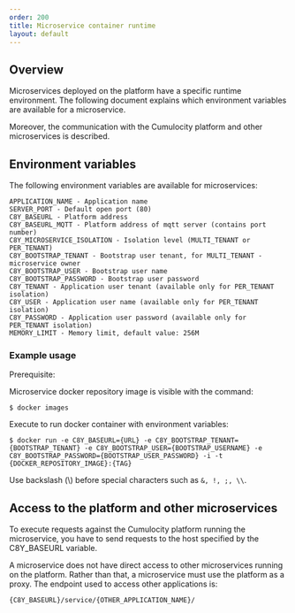 ```yaml
---
order: 200
title: Microservice container runtime
layout: default
---
```


## Overview

Microservices deployed on the platform have a specific runtime environment. The following document explains which environment variables are available for a microservice. 

Moreover, the communication with the Cumulocity platform and other microservices is described. 

## Environment variables

The following environment variables are available for microservices:

    APPLICATION_NAME - Application name
    SERVER_PORT - Default open port (80)
    C8Y_BASEURL - Platform address
    C8Y_BASEURL_MQTT - Platform address of mqtt server (contains port number)
    C8Y_MICROSERVICE_ISOLATION - Isolation level (MULTI_TENANT or PER_TENANT)
    C8Y_BOOTSTRAP_TENANT - Bootstrap user tenant, for MULTI_TENANT - microservice owner
    C8Y_BOOTSTRAP_USER - Bootstrap user name
    C8Y_BOOTSTRAP_PASSWORD - Bootstrap user password
    C8Y_TENANT - Application user tenant (available only for PER_TENANT isolation)
    C8Y_USER - Application user name (available only for PER_TENANT isolation)
    C8Y_PASSWORD - Application user password (available only for PER_TENANT isolation)
    MEMORY_LIMIT - Memory limit, default value: 256M

### Example usage

Prerequisite:

Microservice docker repository image is visible with the command:

    $ docker images 

Execute to run docker container with environment variables:

    $ docker run -e C8Y_BASEURL={URL} -e C8Y_BOOTSTRAP_TENANT={BOOTSTRAP_TENANT} -e C8Y_BOOTSTRAP_USER={BOOTSTRAP_USERNAME} -e C8Y_BOOTSTRAP_PASSWORD={BOOTSTRAP_USER_PASSWORD} -i -t {DOCKER_REPOSITORY_IMAGE}:{TAG}

Use backslash (\\) before special characters such as `&, !, ;, \\`. 

## Access to the platform and other microservices

To execute requests against the Cumulocity platform running the microservice, you have to send requests to the host specified by the C8Y_BASEURL variable. 

A microservice does not have direct access to other microservices running on the platform. Rather than that, a microservice must use the platform as a proxy. The endpoint used to access other applications is:
    
    {C8Y_BASEURL}/service/{OTHER_APPLICATION_NAME}/
